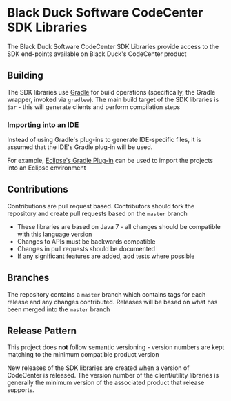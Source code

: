 # Black Duck Software CodeCenter SDK Libraries

The Black Duck Software CodeCenter SDK Libraries provide access to the SDK end-points available on Black Duck's CodeCenter product

## Building
The SDK libraries use [Gradle](https://gradle.org/) for build operations (specifically, the Gradle wrapper, invoked via `gradlew`). The main build target of the SDK libraries is `jar` - this will generate clients and perform compilation steps

### Importing into an IDE
Instead of using Gradle's plug-ins to generate IDE-specific files, it is assumed that the IDE's Gradle plug-in will be used.

For example, [Eclipse's Gradle Plug-in](https://marketplace.eclipse.org/content/gradle-ide-pack) can be used to import the projects into an Eclipse environment

## Contributions
Contributions are pull request based. Contributors should fork the repository and create pull requests based on the `master` branch

* These libraries are based on Java 7 - all changes should be compatible with this language version
* Changes to APIs must be backwards compatible
* Changes in pull requests should be documented
* If any significant features are added, add tests where possible

## Branches
The repository contains a `master` branch which contains tags for each release and any changes contributed. Releases will be based on what has been merged into the `master` branch 

## Release Pattern
This project does **not** follow semantic versioning - version numbers are kept matching to the minimum compatible product version

New releases of the SDK libraries are created when a version of CodeCenter is released. The version number of the client/utility libraries is generally the minimum version of the associated product that release supports.